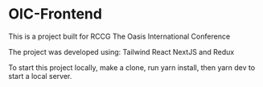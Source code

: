 # OIC-Frontend

This is a project built for RCCG The Oasis International Conference

The project was developed using:
Tailwind
React
NextJS
and Redux

To start this project locally, make a clone, run yarn install, then yarn dev to start a local server.
